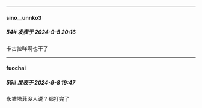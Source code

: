 ﻿
*****

####  sino__unnko3  
##### 54#       发表于 2024-9-5 20:16

卡古拉咩啊也干了


*****

####  fuochai  
##### 55#       发表于 2024-9-8 19:47

永雏塔菲没人说？都打完了

